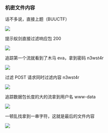 ### 机密文件内容

话不多说，直接上题（BUUCTF）

![](https://pic1.imgdb.cn/item/6798bfb9d0e0a243d4f84ec0.jpg)

提示蚁剑直接过滤响应包 200

![](https://pic1.imgdb.cn/item/6798bfcdd0e0a243d4f84ec4.jpg)

追踪第一个流就看到了木马 eva，拿到密码 n3wst4r

![](https://pic1.imgdb.cn/item/6798c00cd0e0a243d4f84ed5.jpg)

过滤 POST 请求同时过滤内容 n3wst4r

![](https://pic1.imgdb.cn/item/6798c023d0e0a243d4f84ed6.jpg)

追踪数据包长度的大的流拿到用户名 www-data

![](https://pic1.imgdb.cn/item/6798c03dd0e0a243d4f84ed9.jpg)

一顿乱找拿到一串字符，这就是最后的文件内容

![](https://pic1.imgdb.cn/item/6798c059d0e0a243d4f84eda.jpg)